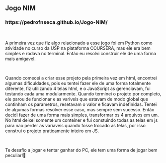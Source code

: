 <h2>Jogo NIM</h2>

<h3>https://pedrofnseca.github.io/Jogo-NIM/</h3>

<br>

A primeira vez que fiz algo relacionado a esse jogo foi em Python como atividade no curso da USP na plataforma COURSERA, mas ele era bem simples e rodava no terminal. Então eu resolvi construir ele de uma forma mais amigavel.

<br>

Quando comecei a criar esse projeto pela primeira vez em html, encontrei algumas dificuldades, pois eu tentei fazer ele de uma forma totalmente diferente, fiz utilizando 4 telas html, e o JavaScript as gerenciavam, fui testando cada uma modularmente. Quando terminei o projeto por completo, ele parou de funcionar e as variveis que estavam de modo global que continham os parametros, resetavam o valor e ficavam indefinidas. Tentei de algumas formas resolver esse caso, mas sempre sem sucesso. Então decidi fazer de uma forma mais simples, transformar os 4 arquivos em um. No html deixei somente um conteiner e fui constuindo todas as telas em js para nao perder as variaveis quando fosse trocado as telas, por isso construi o projeto praticamente inteiro em JS.

<br>

Te desafio a jogar e tentar ganhar do PC, ele tem uma forma de jogar bem peculiar!🧐
